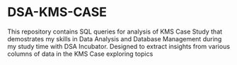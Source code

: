 # DSA-KMS-CASE
This repository contains SQL queries for analysis of KMS Case Study that demostrates my skills in Data Analysis and Database Management during my study time with DSA Incubator. Designed to extract insights from various columns of data in the KMS Case exploring topics 
